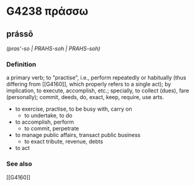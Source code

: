# G4238 πράσσω

## prássō

_(pras'-so | PRAHS-soh | PRAHS-soh)_

### Definition

a primary verb; to "practise", i.e., perform repeatedly or habitually (thus differing from [[G4160]], which properly refers to a single act); by implication, to execute, accomplish, etc.; specially, to collect (dues), fare (personally); commit, deeds, do, exact, keep, require, use arts.

- to exercise, practise, to be busy with, carry on
  - to undertake, to do
- to accomplish, perform
  - to commit, perpetrate
- to manage public affairs, transact public business
  - to exact tribute, revenue, debts
- to act

### See also

[[G4160]]

